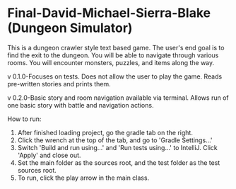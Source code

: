 # Final-David-Michael-Sierra-Blake (Dungeon Simulator)

This is a dungeon crawler style text based game. The user's end goal is to find the exit to the dungeon. You will be able to navigate through various rooms. You will encounter monsters, puzzles, and items along the way.

v 0.1.0-Focuses on tests. Does not allow the user to play the game. Reads pre-written stories and prints them.

v 0.2.0-Basic story and room navigation available via terminal. Allows run of one basic story with battle and navigation actions.

How to run:
1. After finished loading project, go the gradle tab on the right.
2. Click the wrench at the top of the tab, and go to 'Gradle Settings...'
3. Switch 'Build and run using...' and 'Run tests using...' to IntelliJ. Click 'Apply' and close out.
4. Set the main folder as the sources root, and the test folder as the test sources root.
5. To run, click the play arrow in the main class.